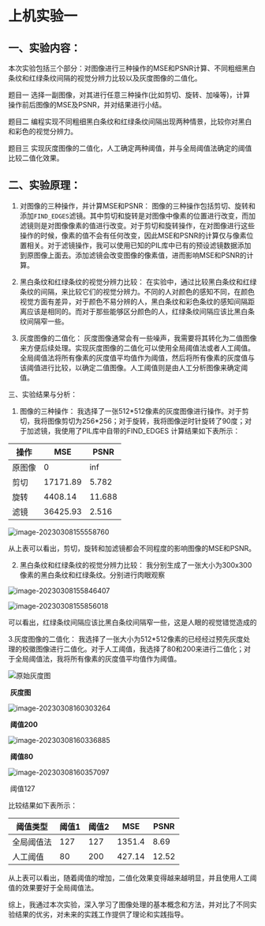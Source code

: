 #                                   上机实验一

## 一、实验内容：
本次实验包括三个部分：对图像进行三种操作的MSE和PSNR计算、不同粗细黑白条纹和红绿条纹间隔的视觉分辨力比较以及灰度图像的二值化。

题目一 选择一副图像，对其进行任意三种操作(比如剪切、旋转、加噪等)，计算操作前后图像的MSE及PSNR，并对结果进行小结。

题目二 编程实现不同粗细黑白条纹和红绿条纹间隔出现两种情景，比较你对黑白和彩色的视觉分辨力。

题目三 实现灰度图像的二值化，人工确定两种阈值，并与全局阈值法确定的阈值比较二值化效果。

## 二、实验原理：

1. 对图像的三种操作，并计算MSE和PSNR：
图像的三种操作包括剪切、旋转和添加`FIND_EDGES`滤镜。其中剪切和旋转是对图像中像素的位置进行改变，而加滤镜则是对图像像素的值进行改变。对于剪切和旋转操作，在对图像进行这些操作的时候，像素的值不会有任何改变，因此MSE和PSNR的计算仅与像素位置相关。对于滤镜操作，我可以使用已知的PIL库中已有的预设滤镜数据添加到原图像上面去。添加滤镜会改变图像的像素值，进而影响MSE和PSNR的计算。

2. 黑白条纹和红绿条纹的视觉分辨力比较：
在实验中，通过比较黑白条纹和红绿条纹的间隔，来比较它们的视觉分辨力。不同的人对颜色的感知不同，在颜色视觉方面有差异，对于颜色不易分辨的人，黑白条纹和彩色条纹的感知间隔距离应该是相同的。而对于那些能够区分颜色的人，红绿条纹间隔应该比黑白条纹间隔窄一些。

3. 灰度图像的二值化：
灰度图像通常会有一些噪声，我需要将其转化为二值图像来方便后续处理。实现灰度图像的二值化可以使用全局阈值法或者人工阈值。全局阈值法将所有像素的灰度值平均值作为阈值，然后将所有像素的灰度值与该阈值进行比较，以确定二值图像。人工阈值则是由人工分析图像来确定阈值。

三、实验结果与分析：

1. 图像的三种操作：
我选择了一张512\*512像素的灰度图像进行操作。对于剪切，我将图像剪切为256*256；对于旋转，我将图像逆时针旋转了90度；对于加滤镜，我使用了PIL库中自带的FIND_EDGES
计算结果如下表所示：

| 操作   | MSE      | PSNR   |
| ------ | -------- | ------ |
| 原图像 | 0        | inf    |
| 剪切   | 17171.89 | 5.782  |
| 旋转   | 4408.14  | 11.688 |
| 滤镜   | 36425.93 | 2.516  |

![image-20230308155558760](C:\Users\valkie\AppData\Roaming\Typora\typora-user-images\image-20230308155558760.png)



从上表可以看出，剪切，旋转和加滤镜都会不同程度的影响图像的MSE和PSNR。

2. 黑白条纹和红绿条纹的视觉分辨力比较：
我分别生成了一张大小为300x300像素的黑白条纹和红绿条纹。分别进行肉眼观察

![image-20230308155846407](C:\Users\valkie\AppData\Roaming\Typora\typora-user-images\image-20230308155846407.png)

![image-20230308155856018](C:\Users\valkie\AppData\Roaming\Typora\typora-user-images\image-20230308155856018.png)

可以看出，红绿条纹间隔应该比黑白条纹间隔窄一些，这是人眼的视觉错觉造成的

3.灰度图像的二值化：
我选择了一张大小为512*512像素的已经经过预先灰度处理的校徽图像进行二值化。对于人工阈值，我选择了80和200来进行二值化；对于全局阈值法，我将所有像素的灰度值平均值作为阈值。

![原始灰度图](C:\Users\valkie\AppData\Roaming\Typora\typora-user-images\image-20230308160040449.png)

​																																	**灰度图**

![image-20230308160303264](C:\Users\valkie\AppData\Roaming\Typora\typora-user-images\image-20230308160303264.png)

​																																**阈值200**

![image-20230308160336885](C:\Users\valkie\AppData\Roaming\Typora\typora-user-images\image-20230308160336885.png)

​																																	**阈值80**

![image-20230308160357097](C:\Users\valkie\AppData\Roaming\Typora\typora-user-images\image-20230308160357097.png)

​																																	阈值127

比较结果如下表所示：

| 阈值类型   | 阈值1 | 阈值2 | MSE    | PSNR  |
| ---------- | ----- | ----- | ------ | ----- |
| 全局阈值法 | 127   | 127   | 1351.4 | 8.69  |
| 人工阈值   | 80    | 200   | 427.14 | 12.52 |



从上表可以看出，随着阈值的增加，二值化效果变得越来越明显，并且使用人工阈值的效果要好于全局阈值法。

综上，我通过本次实验，深入学习了图像处理的基本概念和方法，并对比了不同实验结果的优劣，对未来的实践工作提供了理论和实践指导。